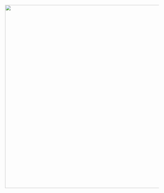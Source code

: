 

<p align="center">
  <img width="1000" height="600" src="https://raw.githubusercontent.com/sanjay-devops-aws/tetsing/main/index.jpg">
</p>

